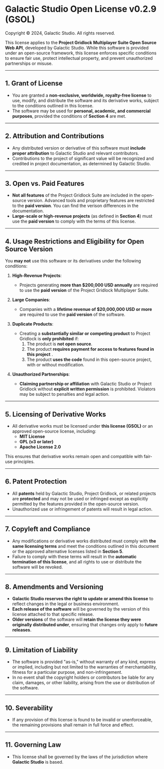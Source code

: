 # **Galactic Studio Open License v0.2.9 (GSOL)**  
Copyright © 2024, Galactic Studio. All rights reserved.

This license applies to the **Project Gridlock Multiplayer Suite Open Source Web API**, developed by Galactic Studio. While this software is provided under an open-source framework, this license enforces specific conditions to ensure fair use, protect intellectual property, and prevent unauthorized partnerships or misuse.

---

## 1. **Grant of License**  
- You are granted a **non-exclusive, worldwide, royalty-free license** to use, modify, and distribute the software and its derivative works, subject to the conditions outlined in this license.  
- The software may be used for **personal, academic, and commercial purposes**, provided the conditions of **Section 4** are met.

---

## 2. **Attribution and Contributions**  
- Any distributed version or derivative of this software must **include proper attribution** to Galactic Studio and relevant contributors.  
- Contributions to the project of significant value will be recognized and credited in project documentation, as determined by Galactic Studio.

---

## 3. **Open vs. Paid Features**  
- **Not all features** of the Project Gridlock Suite are included in the open-source version. Advanced tools and proprietary features are restricted to the **paid version**. You can find the verison differences in the documentation.  
- **Large-scale or high-revenue projects** (as defined in **Section 4**) must use the **paid version** to comply with the terms of this license.

---

## 4. **Usage Restrictions and Eligibility for Open Source Version**  
You **may not** use this software or its derivatives under the following conditions:

1. **High-Revenue Projects**:  
   - Projects generating **more than $200,000 USD annually** are required to use the **paid version** of the Project Gridlock Multiplayer Suite.

2. **Large Companies**:  
   - Companies with a **lifetime revenue of $20,000,000 USD or more** are required to use the **paid version** of the software.

3. **Duplicate Products**:  
   - Creating a **substantially similar or competing product** to Project Gridlock is **only prohibited** if:  
     1. The product is **not open source**.  
     2. The product **requires payment for access to features found in this project** .  
     3. The product **uses the code** found in this open-source project, with or without modification.

4. **Unauthorized Partnerships**:  
   - **Claiming partnership or affiliation** with Galactic Studio or Project Gridlock without **explicit written permission** is prohibited. Violators may be subject to penalties and legal action.

---

## 5. **Licensing of Derivative Works**  
- All derivative works must be licensed under **this license (GSOL)** or an approved open-source license, including:  
   - **MIT License**  
   - **GPL (v3 or later)**  
   - **Apache License 2.0**

This ensures that derivative works remain open and compatible with fair-use principles.

---

## 6. **Patent Protection**  
- All **patents** held by Galactic Studio, Project Gridlock, or related projects are **protected** and may not be used or infringed except as explicitly permitted by the features provided in the open-source version.  
- Unauthorized use or infringement of patents will result in legal action.

---

## 7. **Copyleft and Compliance**  
- Any modifications or derivative works distributed must comply with **the same licensing terms** and meet the conditions outlined in this document or the approved alternative licenses listed in **Section 5**.  
- Failure to comply with these terms will result in the **automatic termination of this license**, and all rights to use or distribute the software will be revoked.

---

## 8. **Amendments and Versioning**  
- **Galactic Studio reserves the right to update or amend this license** to reflect changes in the legal or business environment.  
- **Each release of the software** will be governed by the version of this license attached to that specific release.  
- **Older versions** of the software will **retain the license they were originally distributed under**, ensuring that changes only apply to **future releases**.

---

## 9. **Limitation of Liability**  
- The software is provided "as-is," without warranty of any kind, express or implied, including but not limited to the warranties of merchantability, fitness for a particular purpose, and non-infringement.  
- In no event shall the copyright holders or contributors be liable for any claim, damages, or other liability, arising from the use or distribution of the software.

---

## 10. **Severability**  
- If any provision of this license is found to be invalid or unenforceable, the remaining provisions shall remain in full force and effect.

---

## 11. **Governing Law**  
- This license shall be governed by the laws of the jurisdiction where **Galactic Studio** is based.
